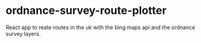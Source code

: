 # ordnance-survey-route-plotter
React app to reate routes in the uk with the bing maps api and the ordnance survey layers.

